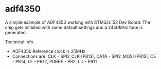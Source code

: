 # adf4350

A simple example of ADF4350 working with STM32L152 Dev Board. The chip gets initiated with some default settings and a 2450MHz tone is generated.

Technical info:
- ADF4350 Reference clock is 25MHz
- Connections are: CLK - SPI2_CLK (PB13), DATA - SPI2_MOSI (PB15), CE - PB14, LE - PB12, PDBRF - PB2, LD - PB11
